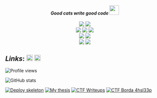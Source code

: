 <h4 align="center"><i>Good cats write good code <img src="https://media.giphy.com/media/WUlplcMpOCEmTGBtBW/giphy.gif" width="30"></i></h4>

<p align="center">
    <img src="https://img.shields.io/badge/Python-14354C?style=for-the-badge&logo=python&logoColor=white">
    <img src="https://img.shields.io/badge/Flask-00000F?style=for-the-badge&logo=flask&logoColor=white">
    <br>
    <img src="https://img.shields.io/badge/PostgreSQL-316192?style=for-the-badge&logo=postgresql&logoColor=white">
    <img src="https://img.shields.io/badge/SQLite-07405E?style=for-the-badge&logo=sqlite&logoColor=white">
    <img src="https://img.shields.io/badge/MySQL-00000F?style=for-the-badge&logo=mysql&logoColor=white">
    <br>
    <img src="https://img.shields.io/badge/NGINX-07405E?style=for-the-badge&logo=nginx&logoColor=white">
    <img src="https://img.shields.io/badge/DOCKER-316192?style=for-the-badge&logo=docker&logoColor=white">
    <br>
    <img src="https://img.shields.io/badge/Linux_Mint-87CF3E?style=for-the-badge&logo=linux-mint&logoColor=white">
    <img src="https://img.shields.io/badge/Windows-0078D6?style=for-the-badge&logo=windows&logoColor=white">
    	
</p>
<!-- ## *Skills*: [<img height="20" width="20" src="https://cdn.jsdelivr.net/npm/simple-icons@v4/icons/python.svg" />](https://www.python.org/) [<img height="20" width="20" src="https://cdn.jsdelivr.net/npm/simple-icons@v4/icons/flask.svg"/>](https://flask.palletsprojects.com/en/1.1.x/) [<img height="20" width="20" src="https://cdn.jsdelivr.net/npm/simple-icons@v4/icons/docker.svg" />](https://www.docker.com/) [<img height="20" width="20" src="https://cdn.jsdelivr.net/npm/simple-icons@v4/icons/nginx.svg" />](https://nginx.org/) [<img height="20" width="20" src="https://cdn.jsdelivr.net/npm/simple-icons@v4/icons/mysql.svg" />](https://www.mysql.com/) -->

## *Links*: [<img src='https://cdn.jsdelivr.net/npm/simple-icons@3.0.1/icons/telegram.svg' alt='telegram' height='20'>](https://t.me/JayseSs) [<img src='https://cdn.jsdelivr.net/npm/simple-icons@3.0.1/icons/gmail.svg' alt='telegram' height='20'>](mailto:vladislavolshansky2704@gmail.com)

![Profile views](https://gpvc.arturio.dev/JaysesS)

![GitHub stats](https://github-readme-stats.vercel.app/api?username=JaysesS&show_icons=true&theme=gotham)
<!-- [![Top Langs](https://github-readme-stats.vercel.app/api/top-langs/?username=JaysesS&layout=compact&show_icons=true&theme=gotham)](https://github.com/JaysesS/thesis_project) -->


[![Deploy skeleton](https://github-readme-stats.vercel.app/api/pin/?username=JaysesS&repo=deploy_skeleton&show_icons=true&theme=gotham)](https://github.com/JaysesS/deploy_skeleton)
[![My thesis](https://github-readme-stats.vercel.app/api/pin/?username=JaysesS&repo=thesis_project&show_icons=true&theme=gotham)](https://github.com/JaysesS/thesis_project)
[![CTF Writeups](https://github-readme-stats.vercel.app/api/pin/?username=JaysesS&repo=ctf_writeups&show_icons=true&theme=gotham)](https://github.com/JaysesS/ctf_writeups)
[![CTF Borda 4hsl33p](https://github-readme-stats.vercel.app/api/pin/?username=JaysesS&repo=4hsl33p_borda&show_icons=true&theme=gotham)](https://github.com/JaysesS/4hsl33p_borda)
